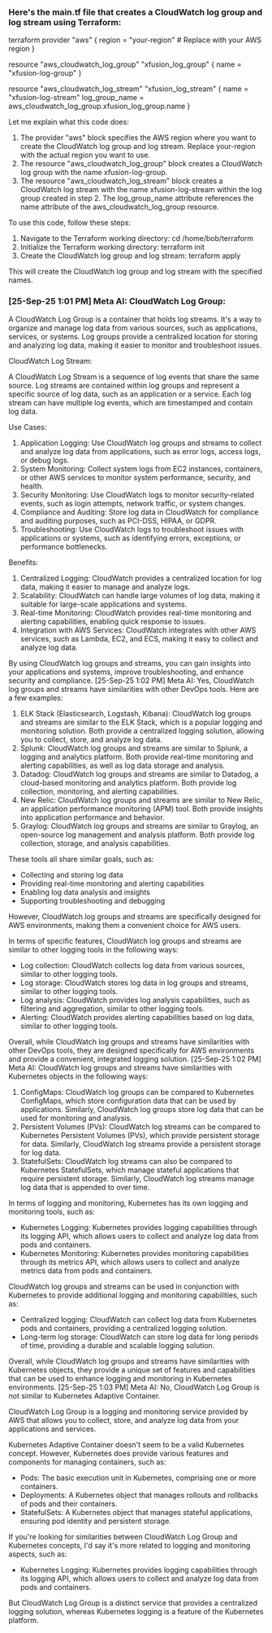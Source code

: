 ### Here's the main.tf file that creates a CloudWatch log group and log stream using Terraform:

terraform
provider "aws" {
  region = "your-region"  # Replace with your AWS region
}

resource "aws_cloudwatch_log_group" "xfusion_log_group" {
  name = "xfusion-log-group"
}

resource "aws_cloudwatch_log_stream" "xfusion_log_stream" {
  name           = "xfusion-log-stream"
  log_group_name = aws_cloudwatch_log_group.xfusion_log_group.name
}

Let me explain what this code does:

1. The provider "aws" block specifies the AWS region where you want to create the CloudWatch log group and log stream. Replace your-region with the actual region you want to use.
2. The resource "aws_cloudwatch_log_group" block creates a CloudWatch log group with the name xfusion-log-group.
3. The resource "aws_cloudwatch_log_stream" block creates a CloudWatch log stream with the name xfusion-log-stream within the log group created in step 2. The log_group_name attribute references the name attribute of the aws_cloudwatch_log_group resource.

To use this code, follow these steps:

1. Navigate to the Terraform working directory: cd /home/bob/terraform
2. Initialize the Terraform working directory: terraform init
3. Create the CloudWatch log group and log stream: terraform apply

This will create the CloudWatch log group and log stream with the specified names.


### [25-Sep-25 1:01 PM] Meta AI: CloudWatch Log Group:

A CloudWatch Log Group is a container that holds log streams. It's a way to organize and manage log data from various sources, such as applications, services, or systems. Log groups provide a centralized location for storing and analyzing log data, making it easier to monitor and troubleshoot issues.

CloudWatch Log Stream:

A CloudWatch Log Stream is a sequence of log events that share the same source. Log streams are contained within log groups and represent a specific source of log data, such as an application or a service. Each log stream can have multiple log events, which are timestamped and contain log data.

Use Cases:

1. Application Logging: Use CloudWatch log groups and streams to collect and analyze log data from applications, such as error logs, access logs, or debug logs.
2. System Monitoring: Collect system logs from EC2 instances, containers, or other AWS services to monitor system performance, security, and health.
3. Security Monitoring: Use CloudWatch logs to monitor security-related events, such as login attempts, network traffic, or system changes.
4. Compliance and Auditing: Store log data in CloudWatch for compliance and auditing purposes, such as PCI-DSS, HIPAA, or GDPR.
5. Troubleshooting: Use CloudWatch logs to troubleshoot issues with applications or systems, such as identifying errors, exceptions, or performance bottlenecks.

Benefits:

1. Centralized Logging: CloudWatch provides a centralized location for log data, making it easier to manage and analyze logs.
2. Scalability: CloudWatch can handle large volumes of log data, making it suitable for large-scale applications and systems.
3. Real-time Monitoring: CloudWatch provides real-time monitoring and alerting capabilities, enabling quick response to issues.
4. Integration with AWS Services: CloudWatch integrates with other AWS services, such as Lambda, EC2, and ECS, making it easy to collect and analyze log data.

By using CloudWatch log groups and streams, you can gain insights into your applications and systems, improve troubleshooting, and enhance security and compliance.
[25-Sep-25 1:02 PM] Meta AI: Yes, CloudWatch log groups and streams have similarities with other DevOps tools. Here are a few examples:

1. ELK Stack (Elasticsearch, Logstash, Kibana): CloudWatch log groups and streams are similar to the ELK Stack, which is a popular logging and monitoring solution. Both provide a centralized logging solution, allowing you to collect, store, and analyze log data.
2. Splunk: CloudWatch log groups and streams are similar to Splunk, a logging and analytics platform. Both provide real-time monitoring and alerting capabilities, as well as log data storage and analysis.
3. Datadog: CloudWatch log groups and streams are similar to Datadog, a cloud-based monitoring and analytics platform. Both provide log collection, monitoring, and alerting capabilities.
4. New Relic: CloudWatch log groups and streams are similar to New Relic, an application performance monitoring (APM) tool. Both provide insights into application performance and behavior.
5. Graylog: CloudWatch log groups and streams are similar to Graylog, an open-source log management and analysis platform. Both provide log collection, storage, and analysis capabilities.

These tools all share similar goals, such as:

- Collecting and storing log data
- Providing real-time monitoring and alerting capabilities
- Enabling log data analysis and insights
- Supporting troubleshooting and debugging

However, CloudWatch log groups and streams are specifically designed for AWS environments, making them a convenient choice for AWS users.

In terms of specific features, CloudWatch log groups and streams are similar to other logging tools in the following ways:

- Log collection: CloudWatch collects log data from various sources, similar to other logging tools.
- Log storage: CloudWatch stores log data in log groups and streams, similar to other logging tools.
- Log analysis: CloudWatch provides log analysis capabilities, such as filtering and aggregation, similar to other logging tools.
- Alerting: CloudWatch provides alerting capabilities based on log data, similar to other logging tools.

Overall, while CloudWatch log groups and streams have similarities with other DevOps tools, they are designed specifically for AWS environments and provide a convenient, integrated logging solution.
[25-Sep-25 1:02 PM] Meta AI: CloudWatch log groups and streams have similarities with Kubernetes objects in the following ways:

1. ConfigMaps: CloudWatch log groups can be compared to Kubernetes ConfigMaps, which store configuration data that can be used by applications. Similarly, CloudWatch log groups store log data that can be used for monitoring and analysis.
2. Persistent Volumes (PVs): CloudWatch log streams can be compared to Kubernetes Persistent Volumes (PVs), which provide persistent storage for data. Similarly, CloudWatch log streams provide a persistent storage for log data.
3. StatefulSets: CloudWatch log streams can also be compared to Kubernetes StatefulSets, which manage stateful applications that require persistent storage. Similarly, CloudWatch log streams manage log data that is appended to over time.

In terms of logging and monitoring, Kubernetes has its own logging and monitoring tools, such as:

- Kubernetes Logging: Kubernetes provides logging capabilities through its logging API, which allows users to collect and analyze log data from pods and containers.
- Kubernetes Monitoring: Kubernetes provides monitoring capabilities through its metrics API, which allows users to collect and analyze metrics data from pods and containers.

CloudWatch log groups and streams can be used in conjunction with Kubernetes to provide additional logging and monitoring capabilities, such as:

- Centralized logging: CloudWatch can collect log data from Kubernetes pods and containers, providing a centralized logging solution.
- Long-term log storage: CloudWatch can store log data for long periods of time, providing a durable and scalable logging solution.

Overall, while CloudWatch log groups and streams have similarities with Kubernetes objects, they provide a unique set of features and capabilities that can be used to enhance logging and monitoring in Kubernetes environments.
[25-Sep-25 1:03 PM] Meta AI: No, CloudWatch Log Group is not similar to Kubernetes Adaptive Container.

CloudWatch Log Group is a logging and monitoring service provided by AWS that allows you to collect, store, and analyze log data from your applications and services.

Kubernetes Adaptive Container doesn't seem to be a valid Kubernetes concept. However, Kubernetes does provide various features and components for managing containers, such as:

- Pods: The basic execution unit in Kubernetes, comprising one or more containers.
- Deployments: A Kubernetes object that manages rollouts and rollbacks of pods and their containers.
- StatefulSets: A Kubernetes object that manages stateful applications, ensuring pod identity and persistent storage.

If you're looking for similarities between CloudWatch Log Group and Kubernetes concepts, I'd say it's more related to logging and monitoring aspects, such as:

- Kubernetes Logging: Kubernetes provides logging capabilities through its logging API, which allows users to collect and analyze log data from pods and containers.

But CloudWatch Log Group is a distinct service that provides a centralized logging solution, whereas Kubernetes logging is a feature of the Kubernetes platform.
